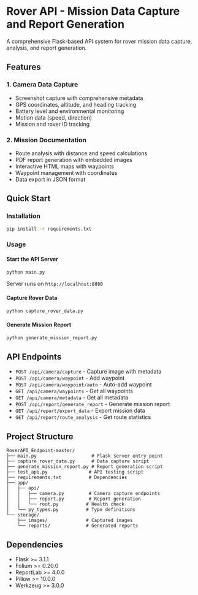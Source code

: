 # Rover API - Mission Data Capture and Report Generation

A comprehensive Flask-based API system for rover mission data capture, analysis, and report generation.

## Features

### 1. Camera Data Capture
- Screenshot capture with comprehensive metadata
- GPS coordinates, altitude, and heading tracking
- Battery level and environmental monitoring
- Motion data (speed, direction)
- Mission and rover ID tracking

### 2. Mission Documentation
- Route analysis with distance and speed calculations
- PDF report generation with embedded images
- Interactive HTML maps with waypoints
- Waypoint management with coordinates
- Data export in JSON format

## Quick Start

### Installation
```bash
pip install -r requirements.txt
```

### Usage

#### Start the API Server
```bash
python main.py
```
Server runs on `http://localhost:8080`

#### Capture Rover Data
```bash
python capture_rover_data.py
```

#### Generate Mission Report
```bash
python generate_mission_report.py
```

## API Endpoints

- `POST /api/camera/capture` - Capture image with metadata
- `POST /api/camera/waypoint` - Add waypoint
- `POST /api/camera/waypoint/auto` - Auto-add waypoint
- `GET /api/camera/waypoints` - Get all waypoints
- `GET /api/camera/metadata` - Get all metadata
- `POST /api/report/generate_report` - Generate mission report
- `GET /api/report/export_data` - Export mission data
- `GET /api/report/route_analysis` - Get route statistics

## Project Structure

```
RoverAPI_Endpoint-master/
├── main.py                    # Flask server entry point
├── capture_rover_data.py      # Data capture script
├── generate_mission_report.py # Report generation script
├── test_api.py               # API testing script
├── requirements.txt          # Dependencies
├── app/
│   ├── api/
│   │   ├── camera.py         # Camera capture endpoints
│   │   ├── report.py         # Report generation
│   │   └── root.py          # Health check
│   └── py_types.py          # Type definitions
└── storage/
    ├── images/              # Captured images
    └── reports/             # Generated reports
```

## Dependencies

- Flask >= 3.1.1
- Folium >= 0.20.0
- ReportLab >= 4.0.0
- Pillow >= 10.0.0
- Werkzeug >= 3.0.0
